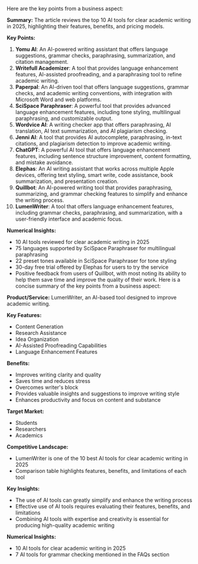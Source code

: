 Here are the key points from a business aspect:

**Summary:**
The article reviews the top 10 AI tools for clear academic writing in 2025, highlighting their features, benefits, and pricing models.

**Key Points:**

1. **Yomu AI**: An AI-powered writing assistant that offers language suggestions, grammar checks, paraphrasing, summarization, and citation management.
2. **Writefull Academizer**: A tool that provides language enhancement features, AI-assisted proofreading, and a paraphrasing tool to refine academic writing.
3. **Paperpal**: An AI-driven tool that offers language suggestions, grammar checks, and academic writing conventions, with integration with Microsoft Word and web platforms.
4. **SciSpace Paraphraser**: A powerful tool that provides advanced language enhancement features, including tone styling, multilingual paraphrasing, and customizable output.
5. **Wordvice AI**: A writing checker app that offers paraphrasing, AI translation, AI text summarization, and AI plagiarism checking.
6. **Jenni AI**: A tool that provides AI autocomplete, paraphrasing, in-text citations, and plagiarism detection to improve academic writing.
7. **ChatGPT**: A powerful AI tool that offers language enhancement features, including sentence structure improvement, content formatting, and mistake avoidance.
8. **Elephas**: An AI writing assistant that works across multiple Apple devices, offering text styling, smart write, code assistance, book summarization, and presentation creation.
9. **Quillbot**: An AI-powered writing tool that provides paraphrasing, summarizing, and grammar checking features to simplify and enhance the writing process.
10. **LumenWriter**: A tool that offers language enhancement features, including grammar checks, paraphrasing, and summarization, with a user-friendly interface and academic focus.

**Numerical Insights:**

* 10 AI tools reviewed for clear academic writing in 2025
* 75 languages supported by SciSpace Paraphraser for multilingual paraphrasing
* 22 preset tones available in SciSpace Paraphraser for tone styling
* 30-day free trial offered by Elephas for users to try the service
* Positive feedback from users of Quillbot, with most noting its ability to help them save time and improve the quality of their work.
Here is a concise summary of the key points from a business aspect:

**Product/Service:** LumenWriter, an AI-based tool designed to improve academic writing.

**Key Features:**

* Content Generation
* Research Assistance
* Idea Organization
* AI-Assisted Proofreading Capabilities
* Language Enhancement Features

**Benefits:**

* Improves writing clarity and quality
* Saves time and reduces stress
* Overcomes writer's block
* Provides valuable insights and suggestions to improve writing style
* Enhances productivity and focus on content and substance

**Target Market:**

* Students
* Researchers
* Academics

**Competitive Landscape:**

* LumenWriter is one of the 10 best AI tools for clear academic writing in 2025
* Comparison table highlights features, benefits, and limitations of each tool

**Key Insights:**

* The use of AI tools can greatly simplify and enhance the writing process
* Effective use of AI tools requires evaluating their features, benefits, and limitations
* Combining AI tools with expertise and creativity is essential for producing high-quality academic writing

**Numerical Insights:**

* 10 AI tools for clear academic writing in 2025
* 7 AI tools for grammar checking mentioned in the FAQs section